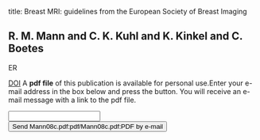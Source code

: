 title: Breast MRI: guidelines from the European Society of Breast Imaging

## R. M. Mann and C. K. Kuhl and K. Kinkel and C. Boetes
ER

<a href="https://doi.org/10.1007/s00330-008-0863-7">DOI</a>
A <b>pdf file</b> of this publication is available for personal use.Enter your e-mail address in the box below and press the button. You will receive an e-mail message with a link to the pdf file.
<form action="sender.php">  <input type="text" name="email">  <input type="submit" value="Send Mann08c.pdf:pdf/Mann08c.pdf:PDF by e-mail"></form>